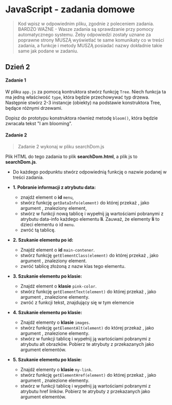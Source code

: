 # JavaScript - zadania domowe
> Kod wpisz w odpowiednim pliku, zgodnie z poleceniem zadania.
BARDZO WAŻNE - Wasze zadania są sprawdzanie przy pomocy automatycznego systemu. Żeby odpowiedzi zostały uznane za poprawne strony MUSZĄ wyświetlać te same komunikaty co w treści zadania, a funkcje i metody MUSZĄ posiadać nazwy dokładnie takie same jak podane
w zadaniu.

## Dzień 2

#### Zadanie 1

W pliku ```app.js```  za pomocą kontruktora stwórz funkcję ```Tree```. Niech funkcja ta ma jedną właściwość ```type```, która będzie przechowywać typ drzewa.
Następnie stwórz 2-3 instancje (obiekty) na podstawie konstruktora Tree, będące różnymi drzewami.

Dopisz do prototypu konstruktora również metodę ```bloom()```, która będzie zwracała tekst "I am blooming".


#### Zadanie 2

> Zadanie 2 wykonaj w pliku searchDom.js


Plik HTML do tego zadania to plik **searchDom.html**, a plik js to **searchDom.js**.

 - Do każdego podpunktu stwórz odpowiednią funkcję o nazwie podanej w treści zadania.

 * **1. Pobranie informacji z atrybutu data:**
    - znajdź element o **id** ```menu```,
    - stwórz funkcję ```getDataInfo(element)``` do której przekaż , jako argument , znaleziony element,
    - stwórz w funkcji nową tablicę i wypełnij ją wartościami pobranymi z atrybutu data-info każdego elementu **li**. Zauważ, że
    elementy **li** to dzieci elementu o id ```menu```.
    - zwróć tą tablicę.

* **2. Szukanie elementu po id:**
    - Znajdź element o **id** ```main-contener```.
    - stwórz funkcję ```getElementClass(element)``` do której przekaż , jako argument , znaleziony element.
    - zwróć tablicę złożoną z nazw klas tego elementu.

* **3. Szukanie elementu po klasie:**
    - Znajdź element o **klasie** ```pink-color```.
    - stwórz funkcję ```getElementText(element)``` do której przekaż , jako argument , znalezione elementy.
    - zwróć z funkcji tekst, znajdujący się w tym elemencie

* **4. Szukanie elementu po klasie:**
    - Znajdź elementy o **klasie** ```images```.
    - stwórz funkcję ```getElementAlt(element)``` do której przekaż , jako argument , znalezione elementy.
    - stwórz w funkcji tablicę i wypełnij ją wartościami pobranymi z atrybutu alt obrazków. Pobierz te atrybuty z przekazanych jako argument elementów.

* **5. Szukanie elementu po klasie:**
    - Znajdź elementy o **klasie** ```my-link```.
    - stwórz funkcję ```getElementHref(element)``` do której przekaż , jako argument , znalezione elementy.
    - stwórz w funkcji tablicę i wypełnij ją wartościami pobranymi z atrybutu href linków. Pobierz te atrybuty z przekazanych jako argument elementów.
